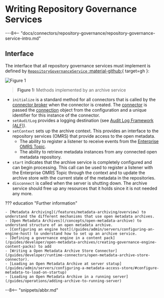 <!-- SPDX-License-Identifier: CC-BY-4.0 -->
<!-- Copyright Contributors to the Egeria project 2020. -->

# Writing Repository Governance Services

---8<-- "docs/connectors/repository-governance/repository-governance-service-intro.md"


## Interface

The interface that all repository governance services must implement is defined by [`RepositoryGovernanceService` :material-github:](https://github.com/odpi/egeria/blob/main/open-metadata-implementation/engine-services/repository-governance/repository-governance-api/src/main/java/org/odpi/openmetadata/engineservices/repositorygovernance/connector/RepositoryGovernanceService.java){ target=gh }:

![Figure 1](repository-governance-service-methods.svg)
> **Figure 1:** Methods implemented by an archive service

- `initialize` is a standard method for all connectors that is called by the [connector broker](/concepts/connector-broker) when the connector is created. The [connector](/frameworks/ocf/#connector) is passed the [connection](/frameworks/ocf/#connection) object from the configuration and a unique identifier for this instance of the connector.
- `setAuditLog` provides a logging destination (see [Audit Log Framework (ALF)](/frameworks/alf/overview)).
- `setContext` sets up the archive context. This provides an interface to the repository services (OMRS) that provide access to the open metadata.
    - The ability to register a listener to receive events from the [Enterprise OMRS Topic](/concepts/cohort-events/#enterprise-event-topic).
    - The ability to retrieve metadata instances from any connected open metadata repository.
- `start` indicates that the archive service is completely configured and can begin processing.  This call can be used to register a listener with the Enterprise OMRS Topic through the context and to update the archive store with the current state of the metadata in the repositories. 
- `disconnect` is called when the server is shutting down. The archive service should free up any resources that it holds since it is not needed any more.


??? education "Further information"

    - [Metadata Archiving](/features/metadata-archiving/overview) to understand the different mechanisms that use open metadata archives.
    - [Open Metadata Archives](/concepts/open-metadata-archive) to understand structure of an open metadata archive.
    - [Configuring an engine host](/guides/admin/servers/configuring-an-engine-host) to understand how to set up an archive service.
    - [Defining a governance engine in a content pack](/guides/developer/open-metadata-archives/creating-governance-engine-content-packs) to add 
    - [Writing a Open Metadata Archive Store Connector](/guides/developer/runtime-connectors/open-metadata-archive-store-connector).
    - [Loading an Open Metadata Archive at server statup](/guides/admin/servers/configuring-a-metadata-access-store/#configure-metadata-to-load-on-startup)
    - [Loading an Open Metadata Archive in a running server](/guides/operations/adding-archive-to-running-server)


--8<-- "snippets/abbr.md"
